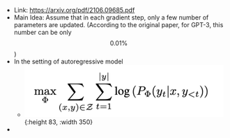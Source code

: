 - Link: https://arxiv.org/pdf/2106.09685.pdf
- Main Idea: Assume that in each gradient step, only a few number of parameters are updated. (According to the original paper, for GPT-3, this number can be only $$0.01\%$$)
- In the setting of autoregressive model
	- ![image.png](../assets/image_1683517953408_0.png){:height 83, :width 350}
-